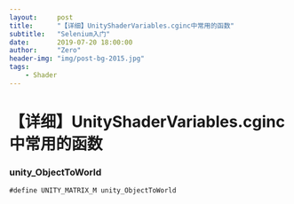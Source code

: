 ```yaml
---
layout:     post
title:      "【详细】UnityShaderVariables.cginc中常用的函数"
subtitle:   "Selenium入门"
date:       2019-07-20 18:00:00
author:     "Zero"
header-img: "img/post-bg-2015.jpg"
tags:
    - Shader
---
```


# 【详细】UnityShaderVariables.cginc中常用的函数

### unity_ObjectToWorld
```
#define UNITY_MATRIX_M unity_ObjectToWorld
```